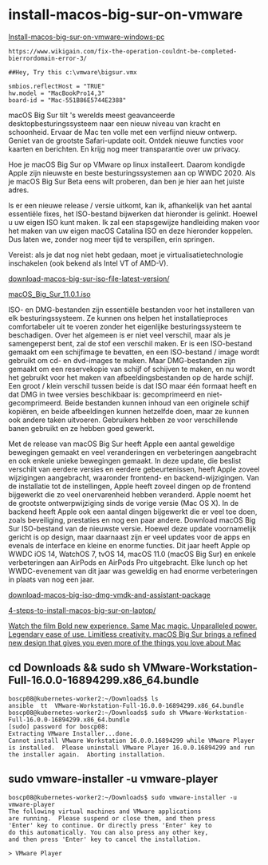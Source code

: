 # install-macos-big-sur-on-vmware

[Install-macos-big-sur-on-vmware-windows-pc](https://www.wikigain.com/install-macos-big-sur-on-vmware-windows-pc/)

````
https://www.wikigain.com/fix-the-operation-couldnt-be-completed-bierrordomain-error-3/

##Hey, Try this c:\vmware\bigsur.vmx

smbios.reflectHost = "TRUE"
hw.model = "MacBookPro14,3"
board-id = "Mac-551B86E5744E2388"
````

macOS Big Sur tilt 's werelds meest geavanceerde desktopbesturingssysteem naar een nieuw niveau van kracht en schoonheid. Ervaar de Mac ten volle met een verfijnd nieuw ontwerp. Geniet van de grootste Safari-update ooit. Ontdek nieuwe functies voor kaarten en berichten. En krijg nog meer transparantie over uw privacy.


Hoe je macOS Big Sur op VMware op linux installeert. 
Daarom kondigde Apple zijn nieuwste en beste besturingssystemen aan op WWDC 2020. Als je macOS Big Sur Beta eens wilt proberen, dan ben je hier aan het juiste adres.

ls er een nieuwe release / versie uitkomt, kan ik, afhankelijk van het aantal essentiële fixes, het ISO-bestand bijwerken dat hieronder is gelinkt. Hoewel u uw eigen ISO kunt maken. Ik zal een stapsgewijze handleiding maken voor het maken van uw eigen macOS Catalina ISO en deze hieronder koppelen. Dus laten we, zonder nog meer tijd te verspillen, erin springen.

Vereist: als je dat nog niet hebt gedaan, moet je virtualisatietechnologie inschakelen (ook bekend als Intel VT of AMD-V).

[download-macos-big-sur-iso-file-latest-version/](https://techsprobe.com/download-macos-big-sur-iso-file-latest-version/)


[macOS_Big_Sur_11.0.1.iso](https://www.mediafire.com/file/dbfod9u5q9ii9nd/macOS_Big_Sur_11.0.1_%252820B29%2529.iso/file)

ISO- en DMG-bestanden zijn essentiële bestanden voor het installeren van elk besturingssysteem. Ze kunnen ons helpen het installatieproces comfortabeler uit te voeren zonder het eigenlijke besturingssysteem te beschadigen. Over het algemeen is er niet veel verschil, maar als je samengeperst bent, zal de stof een verschil maken. Er is een ISO-bestand gemaakt om een ​​schijfimage te bevatten, en een ISO-bestand / image wordt gebruikt om cd- en dvd-images te maken. Maar DMG-bestanden zijn gemaakt om een ​​reservekopie van schijf of schijven te maken, en nu wordt het gebruikt voor het maken van afbeeldingsbestanden op de harde schijf. Een groot / klein verschil tussen beide is dat ISO maar één formaat heeft en dat DMG in twee versies beschikbaar is: gecomprimeerd en niet-gecomprimeerd. Beide bestanden kunnen inhoud van een originele schijf kopiëren, en beide afbeeldingen kunnen hetzelfde doen, maar ze kunnen ook andere taken uitvoeren. Gebruikers hebben ze voor verschillende banen gebruikt en ze hebben goed gewerkt.

Met de release van macOS Big Sur heeft Apple een aantal geweldige bewegingen gemaakt en veel veranderingen en verbeteringen aangebracht en ook enkele unieke bewegingen gemaakt. In deze update, die beslist verschilt van eerdere versies en eerdere gebeurtenissen, heeft Apple zoveel wijzigingen aangebracht, waaronder frontend- en backend-wijzigingen. Van de installatie tot de instellingen, Apple heeft zoveel dingen op de frontend bijgewerkt die zo veel onervarenheid hebben veranderd. Apple noemt het de grootste ontwerpwijziging sinds de vorige versie (Mac OS X). In de backend heeft Apple ook een aantal dingen bijgewerkt die er veel toe doen, zoals beveiliging, prestaties en nog een paar andere. Download macOS Big Sur ISO-bestand van de nieuwste versie.
Hoewel deze update voornamelijk gericht is op design, maar daarnaast zijn er veel updates voor de apps en evenals de interface en kleine en enorme functies. Dit jaar heeft Apple op WWDC iOS 14, WatchOS 7, tvOS 14,  macOS 11.0 (macOS Big Sur)  en enkele verbeteringen aan AirPods en AirPods Pro uitgebracht. Elke lunch op het WWDC-evenement van dit jaar was geweldig en had enorme verbeteringen in plaats van nog een jaar.

[download-macos-big-iso-dmg-vmdk-and-assistant-package](https://intozoom.com/download-macos-big-iso-dmg-vmdk-and-assistant-package/)


[4-steps-to-install-macos-big-sur-on-laptop/](https://intozoom.com/4-steps-to-install-macos-big-sur-on-laptop/)



[Watch the film Bold new experience. Same Mac magic. Unparalleled power. Legendary ease of use. Limitless creativity. macOS Big Sur brings a refined new design that gives you even more of the things you love about Mac](https://www.apple.com/105/media/us/macos/big-sur/2020/f14b0c7e-9f7e-4b9f-bd0c-b4b86ee46c92/films/design/macos-design-tpl-cc-us-2020_1280x720h.m3u8)



## cd Downloads && sudo sh VMware-Workstation-Full-16.0.0-16894299.x86_64.bundle

````
boscp08@kubernetes-worker2:~/Downloads$ ls
ansible  tt  VMware-Workstation-Full-16.0.0-16894299.x86_64.bundle
boscp08@kubernetes-worker2:~/Downloads$ sudo sh VMware-Workstation-Full-16.0.0-16894299.x86_64.bundle
[sudo] password for boscp08: 
Extracting VMware Installer...done.
Cannot install VMware Workstation 16.0.0.16894299 while VMware Player
is installed.  Please uninstall VMware Player 16.0.0.16894299 and run
the installer again.  Aborting installation.
````

## sudo vmware-installer -u vmware-player

````
boscp08@kubernetes-worker2:~/Downloads$ sudo vmware-installer -u vmware-player
The following virtual machines and VMware applications
are running.  Please suspend or close them, and then press
'Enter' key to continue. Or directly press 'Enter' key to
do this automatically. You can also press any other key,
and then press 'Enter' key to cancel the installation.

> VMware Player

````

